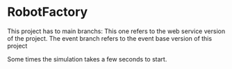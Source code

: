 # RobotFactory

This project has to main branchs:
This one refers to the web service version of the project.
The event branch refers to the event base version of this project

Some times the simulation takes a few seconds to start.
